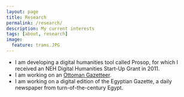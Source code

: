 ```yaml
---
layout: page
title: Research
permalink: /research/
description: My current interests
tags: [about, research]
image:
  feature: trams.JPG
---
```


* I am developing a digital humanities tool called Prosop, for which I received an NEH Digital Humanities Start-Up Grant in 2011.
* I am working on an [Ottoman Gazetteer](ottgaz.org).
* I am working on a digital edition of the Egyptian Gazette, a daily newspaper from turn-of-the-century Egypt.